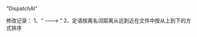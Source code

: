 "DispatchAI" 

修改记录：
1、“<attribute name="belongs" deviceType="transformer" />   --->  <attribute name="belongs" deviceType="transformer" value="NULL" />”
2、定语按离名词距离从远到近在文件中按从上到下的方式排序
